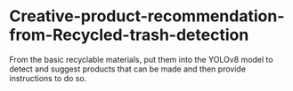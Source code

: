 # Creative-product-recommendation-from-Recycled-trash-detection
From the basic recyclable materials, put them into the YOLOv8 model to detect and suggest products that can be made and then provide instructions to do so.

